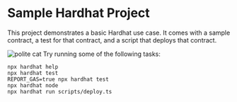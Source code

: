 # Sample Hardhat Project

This project demonstrates a basic Hardhat use case. It comes with a sample contract, a test for that contract, and a script that deploys that contract.

![polite cat](https://m.media-amazon.com/images/I/41Ig3RzfNiL._SR600%2C315_PIWhiteStrip%2CBottomLeft%2C0%2C35_SCLZZZZZZZ_FMpng_BG255%2C255%2C255.jpg)
Try running some of the following tasks:

```shell
npx hardhat help
npx hardhat test
REPORT_GAS=true npx hardhat test
npx hardhat node
npx hardhat run scripts/deploy.ts
```
